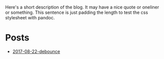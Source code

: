 Here's a short description of the blog. It may have a nice quote or oneliner or something. This sentence is just padding the length to test the css stylesheet with pandoc.

# Posts

* [2017-08-22-debounce](articles/2017-08-22-debounce.html)
